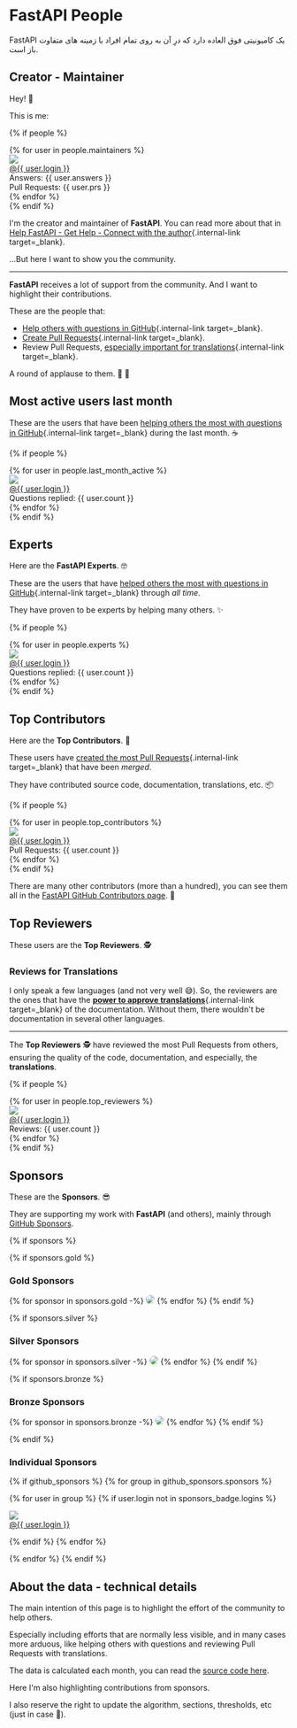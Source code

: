 # FastAPI People

FastAPI یک کامیونیتی فوق العاده دارد که درِ آن به روی تمام افراد با زمینه های متفاوت باز است.  

## Creator - Maintainer

Hey! 👋

This is me:

{% if people %}
<div class="user-list user-list-center">
{% for user in people.maintainers %}

<div class="user"><a href="{{ user.url }}" target="_blank"><div class="avatar-wrapper"><img src="{{ user.avatarUrl }}"/></div><div class="title">@{{ user.login }}</div></a> <div class="count">Answers: {{ user.answers }}</div><div class="count">Pull Requests: {{ user.prs }}</div></div>
{% endfor %}

</div>
{% endif %}

I'm the creator and maintainer of **FastAPI**. You can read more about that in [Help FastAPI - Get Help - Connect with the author](help-fastapi.md#connect-with-the-author){.internal-link target=_blank}.

...But here I want to show you the community.

---

**FastAPI** receives a lot of support from the community. And I want to highlight their contributions.

These are the people that:

* [Help others with questions in GitHub](help-fastapi.md#help-others-with-questions-in-github){.internal-link target=_blank}.
* [Create Pull Requests](help-fastapi.md#create-a-pull-request){.internal-link target=_blank}.
* Review Pull Requests, [especially important for translations](contributing.md#translations){.internal-link target=_blank}.

A round of applause to them. 👏 🙇

## Most active users last month

These are the users that have been [helping others the most with questions in GitHub](help-fastapi.md#help-others-with-questions-in-github){.internal-link target=_blank} during the last month. ☕

{% if people %}
<div class="user-list user-list-center">
{% for user in people.last_month_active %}

<div class="user"><a href="{{ user.url }}" target="_blank"><div class="avatar-wrapper"><img src="{{ user.avatarUrl }}"/></div><div class="title">@{{ user.login }}</div></a> <div class="count">Questions replied: {{ user.count }}</div></div>
{% endfor %}

</div>
{% endif %}

## Experts

Here are the **FastAPI Experts**. 🤓

These are the users that have [helped others the most with questions in GitHub](help-fastapi.md#help-others-with-questions-in-github){.internal-link target=_blank} through *all time*.

They have proven to be experts by helping many others. ✨

{% if people %}
<div class="user-list user-list-center">
{% for user in people.experts %}

<div class="user"><a href="{{ user.url }}" target="_blank"><div class="avatar-wrapper"><img src="{{ user.avatarUrl }}"/></div><div class="title">@{{ user.login }}</div></a> <div class="count">Questions replied: {{ user.count }}</div></div>
{% endfor %}

</div>
{% endif %}

## Top Contributors

Here are the **Top Contributors**. 👷

These users have [created the most Pull Requests](help-fastapi.md#create-a-pull-request){.internal-link target=_blank} that have been *merged*.

They have contributed source code, documentation, translations, etc. 📦

{% if people %}
<div class="user-list user-list-center">
{% for user in people.top_contributors %}

<div class="user"><a href="{{ user.url }}" target="_blank"><div class="avatar-wrapper"><img src="{{ user.avatarUrl }}"/></div><div class="title">@{{ user.login }}</div></a> <div class="count">Pull Requests: {{ user.count }}</div></div>
{% endfor %}

</div>
{% endif %}

There are many other contributors (more than a hundred), you can see them all in the <a href="https://github.com/tiangolo/fastapi/graphs/contributors" class="external-link" target="_blank">FastAPI GitHub Contributors page</a>. 👷

## Top Reviewers

These users are the **Top Reviewers**. 🕵️

### Reviews for Translations

I only speak a few languages (and not very well 😅). So, the reviewers are the ones that have the [**power to approve translations**](contributing.md#translations){.internal-link target=_blank} of the documentation. Without them, there wouldn't be documentation in several other languages.

---

The **Top Reviewers** 🕵️ have reviewed the most Pull Requests from others, ensuring the quality of the code, documentation, and especially, the **translations**.

{% if people %}
<div class="user-list user-list-center">
{% for user in people.top_reviewers %}

<div class="user"><a href="{{ user.url }}" target="_blank"><div class="avatar-wrapper"><img src="{{ user.avatarUrl }}"/></div><div class="title">@{{ user.login }}</div></a> <div class="count">Reviews: {{ user.count }}</div></div>
{% endfor %}

</div>
{% endif %}

## Sponsors

These are the **Sponsors**. 😎

They are supporting my work with **FastAPI** (and others), mainly through <a href="https://github.com/sponsors/tiangolo" class="external-link" target="_blank">GitHub Sponsors</a>.

{% if sponsors %}

{% if sponsors.gold %}

### Gold Sponsors

{% for sponsor in sponsors.gold -%}
<a href="{{ sponsor.url }}" target="_blank" title="{{ sponsor.title }}"><img src="{{ sponsor.img }}" style="border-radius:15px"></a>
{% endfor %}
{% endif %}

{% if sponsors.silver %}

### Silver Sponsors

{% for sponsor in sponsors.silver -%}
<a href="{{ sponsor.url }}" target="_blank" title="{{ sponsor.title }}"><img src="{{ sponsor.img }}" style="border-radius:15px"></a>
{% endfor %}
{% endif %}

{% if sponsors.bronze %}

### Bronze Sponsors

{% for sponsor in sponsors.bronze -%}
<a href="{{ sponsor.url }}" target="_blank" title="{{ sponsor.title }}"><img src="{{ sponsor.img }}" style="border-radius:15px"></a>
{% endfor %}
{% endif %}

{% endif %}

### Individual Sponsors

{% if github_sponsors %}
{% for group in github_sponsors.sponsors %}

<div class="user-list user-list-center">

{% for user in group %}
{% if user.login not in sponsors_badge.logins %}

<div class="user"><a href="{{ user.url }}" target="_blank"><div class="avatar-wrapper"><img src="{{ user.avatarUrl }}"/></div><div class="title">@{{ user.login }}</div></a></div>

{% endif %}
{% endfor %}

</div>

{% endfor %}
{% endif %}

## About the data - technical details

The main intention of this page is to highlight the effort of the community to help others.

Especially including efforts that are normally less visible, and in many cases more arduous, like helping others with questions and reviewing Pull Requests with translations.

The data is calculated each month, you can read the <a href="https://github.com/tiangolo/fastapi/blob/master/.github/actions/people/app/main.py" class="external-link" target="_blank">source code here</a>.

Here I'm also highlighting contributions from sponsors.

I also reserve the right to update the algorithm, sections, thresholds, etc (just in case 🤷).
